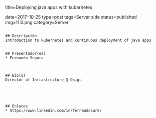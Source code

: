 title=Deploying java apps with kubernetes

date=2017-10-25
type=post
tags=Server side
status=published
img=11.0.png
category=Server
~~~~~~

## Descripción
Introduction to kubernetes and continuous deployment of java apps


## Presentador(es)
* Fernando Segura



## Bio(s)
Director of Infrastructure @ Osigu





## Enlaces
* https://www.linkedin.com/in/fernandosure/

